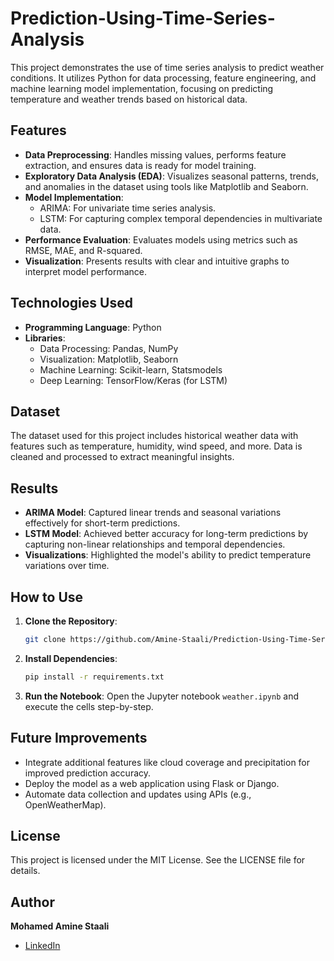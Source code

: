 # Prediction-Using-Time-Series-Analysis
This project demonstrates the use of time series analysis to predict weather conditions. It utilizes Python for data processing, feature engineering, and machine learning model implementation, focusing on predicting temperature and weather trends based on historical data.

## Features
 
- **Data Preprocessing**: Handles missing values, performs feature extraction, and ensures data is ready for model training.
- **Exploratory Data Analysis (EDA)**: Visualizes seasonal patterns, trends, and anomalies in the dataset using tools like Matplotlib and Seaborn.
- **Model Implementation**:
  - ARIMA: For univariate time series analysis.
  - LSTM: For capturing complex temporal dependencies in multivariate data.
- **Performance Evaluation**: Evaluates models using metrics such as RMSE, MAE, and R-squared.
- **Visualization**: Presents results with clear and intuitive graphs to interpret model performance.

## Technologies Used

- **Programming Language**: Python
- **Libraries**:
  - Data Processing: Pandas, NumPy
  - Visualization: Matplotlib, Seaborn
  - Machine Learning: Scikit-learn, Statsmodels
  - Deep Learning: TensorFlow/Keras (for LSTM)

## Dataset

The dataset used for this project includes historical weather data with features such as temperature, humidity, wind speed, and more. Data is cleaned and processed to extract meaningful insights.

## Results

- **ARIMA Model**: Captured linear trends and seasonal variations effectively for short-term predictions.
- **LSTM Model**: Achieved better accuracy for long-term predictions by capturing non-linear relationships and temporal dependencies.
- **Visualizations**: Highlighted the model's ability to predict temperature variations over time.

## How to Use

1. **Clone the Repository**:
   ```bash
   git clone https://github.com/Amine-Staali/Prediction-Using-Time-Series-Analysis.git
   ```
2. **Install Dependencies**:
   ```bash
   pip install -r requirements.txt
   ```
3. **Run the Notebook**:
   Open the Jupyter notebook `weather.ipynb` and execute the cells step-by-step.

## Future Improvements

- Integrate additional features like cloud coverage and precipitation for improved prediction accuracy.
- Deploy the model as a web application using Flask or Django.
- Automate data collection and updates using APIs (e.g., OpenWeatherMap).

## License

This project is licensed under the MIT License. See the LICENSE file for details.

## Author

**Mohamed Amine Staali**  
- [LinkedIn](https://www.linkedin.com/in/mohamed-amine-staali-b12275224/)

